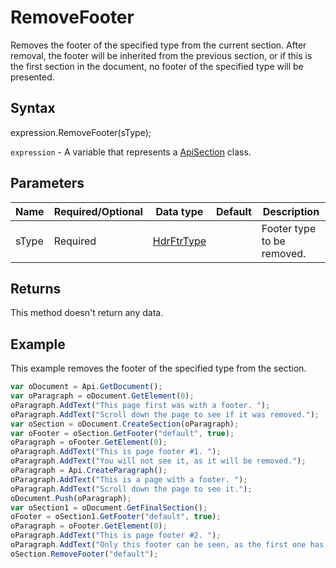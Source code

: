 # RemoveFooter

Removes the footer of the specified type from the current section. After removal, the footer will be inherited from the previous section, or if this is the first section in the document, no footer of the specified type will be presented.

## Syntax

expression.RemoveFooter(sType);

`expression` - A variable that represents a [ApiSection](../ApiSection.md) class.

## Parameters

| **Name** | **Required/Optional** | **Data type** | **Default** | **Description** |
| ------------- | ------------- | ------------- | ------------- | ------------- |
| sType | Required | [HdrFtrType](../../Enumeration/HdrFtrType.md) |  | Footer type to be removed. |

## Returns

This method doesn't return any data.

## Example

This example removes the footer of the specified type from the section.

```javascript
var oDocument = Api.GetDocument();
var oParagraph = oDocument.GetElement(0);
oParagraph.AddText("This page first was with a footer. ");
oParagraph.AddText("Scroll down the page to see if it was removed.");
var oSection = oDocument.CreateSection(oParagraph);
var oFooter = oSection.GetFooter("default", true);
oParagraph = oFooter.GetElement(0);
oParagraph.AddText("This is page footer #1. ");
oParagraph.AddText("You will not see it, as it will be removed.");
oParagraph = Api.CreateParagraph();
oParagraph.AddText("This is a page with a footer. ");
oParagraph.AddText("Scroll down the page to see it.");
oDocument.Push(oParagraph);
var oSection1 = oDocument.GetFinalSection();
oFooter = oSection1.GetFooter("default", true);
oParagraph = oFooter.GetElement(0);
oParagraph.AddText("This is page footer #2. ");
oParagraph.AddText("Only this footer can be seen, as the first one has been removed.");
oSection.RemoveFooter("default");
```
